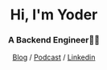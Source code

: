 <h1 align="center">Hi, I'm Yoder</h1>
<h3 align="center">A Backend Engineer👨‍💻</h3>
<div align="center">
  <a href="https://yodering.net">Blog</a>
  <span> / </span>
  <a href="https://podcasts.apple.com/tw/podcast/minorparty/id1711581041">Podcast</a><span> / </span><a href="https://www.linkedin.com/in/wuyoder/">Linkedin</a>
</div>
  <!-- <img src="https://github-readme-stats.vercel.app/api/top-langs?username=wuyoder&layout=compact"/> -->
